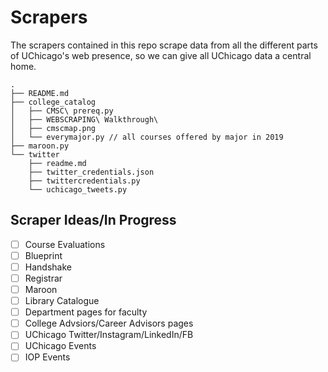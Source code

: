# Scrapers
The scrapers contained in this repo scrape data from all the different parts of UChicago's web presence, so we can give all UChicago data a central home. 
```
.
├── README.md
├── college_catalog
│   ├── CMSC\ prereq.py
│   ├── WEBSCRAPING\ Walkthrough\ 
│   ├── cmscmap.png
│   └── everymajor.py // all courses offered by major in 2019 
├── maroon.py
└── twitter
    ├── readme.md
    ├── twitter_credentials.json
    ├── twittercredentials.py
    └── uchicago_tweets.py
```

## Scraper Ideas/In Progress 
- [ ] Course Evaluations 
- [ ] Blueprint 
- [ ] Handshake 
- [ ] Registrar 
- [ ] Maroon 
- [ ] Library Catalogue 
- [ ] Department pages for faculty 
- [ ] College Advsiors/Career Advisors pages 
- [ ] UChicago Twitter/Instagram/LinkedIn/FB
- [ ] UChicago Events
- [ ] IOP Events

